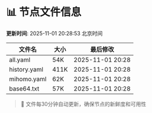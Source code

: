 # 📊 节点文件信息

**更新时间**: 2025-11-01 20:28:53 北京时间

| 文件名 | 大小 | 最后修改 |
|--------|------|----------|
| all.yaml | 54K | 2025-11-01 20:28 |
| history.yaml | 411K | 2025-11-01 20:28 |
| mihomo.yaml | 62K | 2025-11-01 20:28 |
| base64.txt | 57K | 2025-11-01 20:28 |

> 🔄 文件每30分钟自动更新，确保节点的新鲜度和可用性
